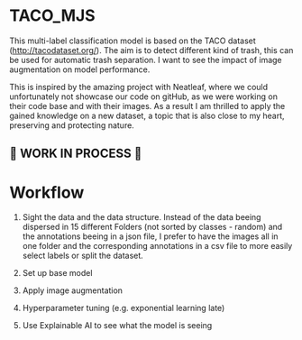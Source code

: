 # TACO_MJS
This multi-label classification model is based on the TACO dataset (http://tacodataset.org/). The aim is to detect different kind of trash, this can be used for automatic trash separation. I want to see the impact of image augmentation on model performance. 

This is inspired by the amazing project with Neatleaf, where we could unfortunately not showcase our code on gitHub, as we were working on their code base and with their images. As a result I am thrilled to apply the gained knowledge on a new dataset, a topic that is also close to my heart, preserving and protecting nature.


## :construction: WORK IN PROCESS :construction:


# Workflow

1. Sight the data and the data structure. Instead of the data beeing dispersed in 15 different Folders (not sorted by classes - random) and the annotations beeing in a json file, I prefer to have the images all in one folder and the corresponding annotations in a csv file to more easily select labels or split the dataset.


2. Set up base model

3. Apply image augmentation

4. Hyperparameter tuning (e.g. exponential learning late)

5. Use Explainable AI to see what the model is seeing




